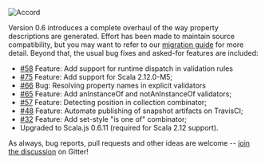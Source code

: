 ![Accord](https://raw.githubusercontent.com/wix/accord/master/assets/accord-logo-light.png?raw=1)

Version 0.6 introduces a complete overhaul of the way property descriptions are generated. Effort has been made to maintain source compatibility, but you may want to refer to our [migration guide](http://wix.github.io/accord/migration-guide.html) for more detail. Beyond that, the usual bug fixes and asked-for features are included:

* [#58](https://github.com/wix/accord/issues/58) Feature: Add support for runtime dispatch in validation rules
* [#75](https://github.com/wix/accord/issues/69) Feature: Add support for Scala 2.12.0-M5;
* [#66](https://github.com/wix/accord/issues/66) Bug: Resolving property names in explicit validators
* [#65](https://github.com/wix/accord/issues/65) Feature: Add anInstanceOf and notAnInstanceOf validators;
* [#57](https://github.com/wix/accord/issues/57) Feature: Detecting position in collection combinator;
* [#48](https://github.com/wix/accord/issues/48) Feature: Automate publishing of snapshot artifacts on TravisCI;
* [#32](https://github.com/wix/accord/issues/32) Feature: Add set-style "is one of" combinator;
* Upgraded to Scala.js 0.6.11 (required for Scala 2.12 support).

As always, bug reports, pull requests and other ideas are welcome -- [join the discussion](https://gitter.im/wix/accord?utm_source=share-link&utm_medium=link&utm_campaign=share-link) on Gitter!

